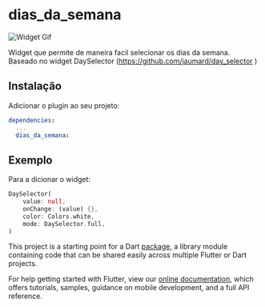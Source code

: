 # dias_da_semana

![Widget Gif](https://github.com/theoxys/dias_da_semana/blob/master/videogit%20(1).gif "Widget Gif")

Widget que permite de maneira facil selecionar os dias da semana.
Baseado no widget DaySelector (https://github.com/jaumard/day_selector )


## Instalação

Adicionar o plugin ao seu projeto:

```yaml
dependencies:
  ...
  dias_da_semana:
```

## Exemplo
Para a dicionar o widget:

```dart
DaySelector(
	value: null,
	onChange: (value) {},
	color: Colors.white,
	mode: DaySelector.full,
)
```
This project is a starting point for a Dart
[package](https://flutter.dev/developing-packages/),
a library module containing code that can be shared easily across
multiple Flutter or Dart projects.

For help getting started with Flutter, view our 
[online documentation](https://flutter.dev/docs), which offers tutorials, 
samples, guidance on mobile development, and a full API reference.
